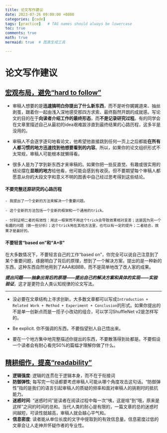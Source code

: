 ```yaml
---
title: 论文写作建议
date: 2023-07-26 09:00:00 +0800
categories: [code]
tags: [practice]   # TAG names should always be lowercase
toc: true
comments: true
math: true
mermaid: true  # 图表生成工具

---
```


# 论文写作建议

## [宏观布局，避免“hard to follow”](https://mp.weixin.qq.com/s/kberQa8ss7l2gh9PAx_cSQ)

- 审稿人想要的是**迅速搞明白你提出了什么新东西**，而不是听你娓娓道来、抽丝剥茧，跟着你一起由浅入深地感受那四方求索、最终豁然开朗的成就感。写论文的目的在于**向读者介绍工作的最终形态**，而**不是记录研究过程**。有的同学会在文章里描述自己从最初的idea艰难跋涉直到最终结果的心路历程，这多半是没用的。
  
- 审稿人不会逐字逐句地看论文，他希望他直接跳到任何一页上之后都能**在所有人都习惯的地方迅速找到他想要看到的内容**。所以，如果你的论文组织形式不太常规，审稿人可能根本就懒得看。
  
- 很多人是为了学到新东西才来审稿的。如果你把一些反直觉、有趣或很实用的结论摆在**显眼的地方**给他看，他可能会感到有收获。但不要期望每个审稿人都愿意从你的大段文字和意义不明的图表中自己经过思考得到这些结论。

#### 不要完整还原研究的心路历程
```
- 我提出了一个全新的方法来解决一个重要问题。
    
- 这个全新的方法包括一个全新的框架和一个通用的trick。
    
- 分别证明二者的有效性：用这一框架而不用这个trick会导致效果相对变差；这是因为另一个有趣的问题（做一些分析）；这个trick用在其他方法里，也可以有一定的提升；二者结合，效果才是最好的。
```

#### 不要轻言“based on”和“A+B”
在大多数情况下，不要轻言自己的工作“based on”，你完全可以说自己注意到了某个重要问题，琢磨明白了背后的原理，想到了一个解决方案，提出的是一种新的东西，这种东西自然地用到了AAA和BBB，而不是简单地改了改人家的成果。

***提出问题——抽象出背后的原理——提出自己的解决方案和具体的实现——实验验证***，这才是更符合人类认知规律的论文写法。

---
- 没必要在文章结构上寻求创新。大多数文章都可以写成`Introduction + Related Work + Method + Experiment + Conclusion`的形式。如果你提出的不是单一创新点而是一揽子小改动的组合，可以学习ShuffleNet v2是怎样写的。
  
- Be explicit. 你不强调的东西，不要指望别人自己悟出来。
  
- 要在一个地方集中地完整描述你提出的东西，不要散落得到处都是。不要假设一个读者会有耐心看完50%的篇幅才理解你做了什么。

## [精耕细作，提高“readability”](https://mp.weixin.qq.com/s/RZRwXSl49QzZawllmcJTUw)
- **逻辑强度**: 逻辑的连贯在于逻辑本身，而不在于衔接词
- **防御弹性**; 每写完一句话都要考虑审稿人可能从哪个角度攻击这句话。“防御弹性”指的是我们的语言引起审稿人的质疑的频率和面对审稿人的挑剔时的抵抗能力。
- **迷惑时间**: “迷惑时间”是读者在阅读过程中每一次“咦，这是啥”到“哦，原来是这样”之间的时间的总和。当代人类的耐心是有限的，一篇文章的总的迷惑时间越短，可读性就越高，审稿人就会越心平气和。
- **信息密度**: 读者能从单位长度的文字中提取到的有效信息量。信息密度过低的文章会让人走神并怀疑作者的专业性。
